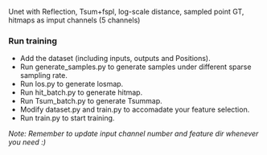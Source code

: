 Unet with Reflection, Tsum+fspl, log-scale distance, sampled point GT, hitmaps as imput channels (5 channels)
### Run training
- Add the dataset (including inputs, outputs and Positions).
- Run generate_samples.py to generate samples under different sparse sampling rate.
- Run los.py to generate losmap.
- Run hit_batch.py to generate hitmap.
- Run Tsum_batch.py to generate Tsummap.
- Modify dataset.py and train.py to accomadate your feature selection.
- Run train.py to start training.

*Note: Remember to update input channel number and feature dir whenever you need :)*
